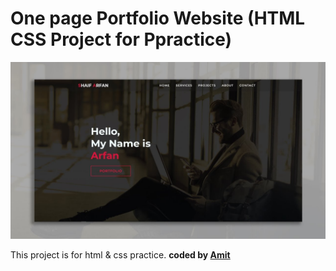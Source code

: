 # One page Portfolio Website (HTML CSS Project for Ppractice)
![Watch Now](./img/Design.jpg)  

This project is for html &amp; css practice.
<b>coded by [Amit](https://github.com/amitkrg124)</b>


